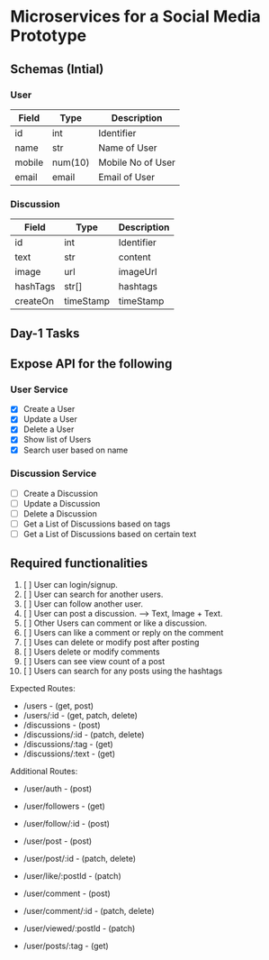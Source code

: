 # Microservices for a Social Media Prototype

## Schemas (Intial)

### User

| Field  | Type    | Description       |
| ------ | ------- | ----------------- |
| id     | int     | Identifier        |
| name   | str     | Name of User      |
| mobile | num(10) | Mobile No of User |
| email  | email   | Email of User     |

### Discussion

| Field    | Type      | Description |
| -------- | --------- | ----------- |
| id       | int       | Identifier  |
| text     | str       | content     |
| image    | url       | imageUrl    |
| hashTags | str[]     | hashtags    |
| createOn | timeStamp | timeStamp   |


## Day-1 Tasks

## Expose API for the following

### User Service

- [x] Create a User
- [x] Update a User
- [x] Delete a User
- [x] Show list of Users
- [x] Search user based on name

### Discussion Service

- [ ] Create a Discussion
- [ ] Update a Discussion
- [ ] Delete a Discussion
- [ ] Get a List of Discussions based on tags
- [ ] Get a List of Discussions based on certain text

## Required functionalities

1.  [ ] User can login/signup.
2.  [ ] User can search for another users.
3.  [ ] User can follow another user.
4.  [ ] User can post a discussion. --> Text, Image + Text.
5.  [ ] Other Users can comment or like a discussion.
6.  [ ] Users can like a comment or reply on the comment
7.  [ ] Uses can delete or modify post after posting
8.  [ ] Users delete or modify comments
9.  [ ] Users can see view count of a post
10. [ ] Users can search for any posts using the hashtags


Expected Routes:

- /users - (get, post)
- /users/:id - (get, patch, delete)
- /discussions - (post)
- /discussions/:id - (patch, delete)
- /discussions/:tag - (get)
- /discussions/:text - (get)

Additional Routes:

- /user/auth - (post)
- /user/followers - (get)
- /user/follow/:id - (post)
- /user/post - (post)
- /user/post/:id - (patch, delete)
- /user/like/:postId - (patch)
- /user/comment - (post)
- /user/comment/:id - (patch, delete)

- /user/viewed/:postId - (patch)
- /user/posts/:tag - (get)





